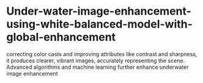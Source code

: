 # Under-water-image-enhancement-using-white-balanced-model-with-global-enhancement
correcting color casts and improving attributes like contrast and sharpness, it produces clearer, vibrant images, accurately representing the scene. Advanced algorithms and machine learning further enhance underwater image enhancement
